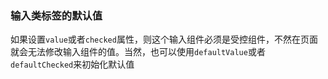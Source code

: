 ### 输入类标签的默认值

如果设置`value`或者`checked`属性，则这个输入组件必须是受控组件，不然在页面就会无法修改输入组件的值。当然，也可以使用`defaultValue`或者`defaultChecked`来初始化默认值



